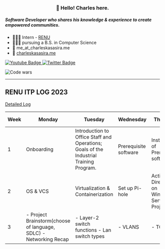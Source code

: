 <h3 align="center">👋 Hello! Charles here.</h3>

<h5>Software Developer who shares his knowledge & experience to create empowered communities.</h5>

- 👨🏾‍💻 Intern - [RENU](https://renu.ac.ug)
- 👨🏾‍🎓 pursuing a B.S. in Computer Science
- 📩 me_at_charleskasasira.me
- 🧭 [charleskasasira.me](https://charleskasasira.me)

<div id="badges">
  <a href="https://www.youtube.com/charleskasasira">
    <img src="https://img.shields.io/badge/YouTube-red?style=for-the-badge&logo=youtube&logoColor=white" alt="Youtube Badge"/>
  </a>
  <a href="https://twitter.com/KasasiraC">
    <img src="https://img.shields.io/badge/Twitter-blue?style=for-the-badge&logo=twitter&logoColor=white" alt="Twitter Badge"/>
  </a>
</div>

![Code wars](https://www.codewars.com/users/CharlesKasasira/badges/small)

<hr>

<h2>RENU ITP LOG 2023</h2>

[Detailed Log](https://github.com/CharlesKasasira/RENU_ITP_2023)

| Week | Monday     | Tuesday                                                                                | Wednesday             | Thursday                                    | Friday                                         | Sum up                                                                                 |
| ---- | ---------- | -------------------------------------------------------------------------------------- | --------------------- | ------------------------------------------- | ---------------------------------------------- | -------------------------------------------------------------------------------------- |
| 1    | Onboarding | Introduction to Office Staff and Operations; Goals of the Industrial Training Program. | Prerequisite software | Installation of Prerequisite software       | SSH key-based authentication on a Linux server | ✅ [Link](https://github.com/CharlesKasasira/RENU_ITP_2023/blob/main/README.md#Week-1) |
| 2    | OS & VCS   | Virtualization & Containerization                                                      | Set up Pi-hole        | Active Directory on Windows Server. Project | Active Directory                               | ✅ [Link](https://github.com/CharlesKasasira/RENU_ITP_2023/blob/main/README.md#Week-2)                                                                                     |
| 3    | - Project Brainstorm(choose of language, SDLC) - Networking Recap    | - Layer-2 switch functions - Lan switch types                                                      | - VLANS        | - TCP/IP   | - Technical Department Meeting                                | ⏳                                                                                     |
